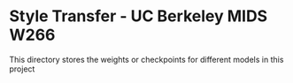 # Style Transfer - UC Berkeley MIDS W266

This directory stores the weights or checkpoints for different models in this project
